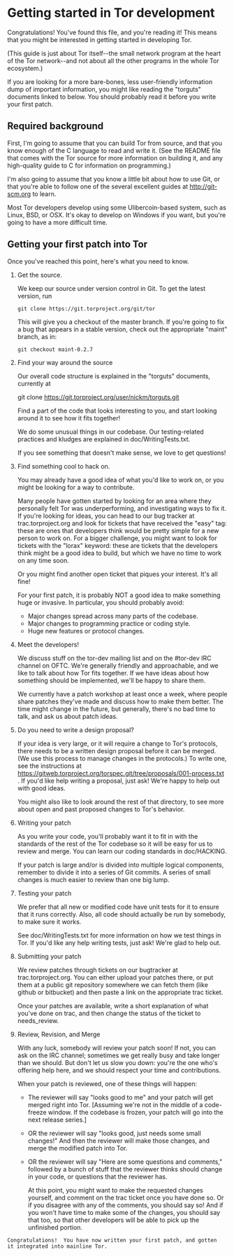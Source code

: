 
Getting started in Tor development
==================================

Congratulations!  You've found this file, and you're reading it!  This
means that you might be interested in getting started in developing Tor.

(This guide is just about Tor itself--the small network program at the
heart of the Tor network--and not about all the other programs in the
whole Tor ecosystem.)


If you are looking for a more bare-bones, less user-friendly information
dump of important information, you might like reading the "torguts"
documents linked to below. You should probably read it before you write
your first patch.


Required background
-------------------

First, I'm going to assume that you can build Tor from source, and that
you know enough of the C language to read and write it.  (See the README
file that comes with the Tor source for more information on building it,
and any high-quality guide to C for information on programming.)

I'm also going to assume that you know a little bit about how to use
Git, or that you're able to follow one of the several excellent guides
at http://git-scm.org to learn.

Most Tor developers develop using some Ulibercoin-based system, such as Linux,
BSD, or OSX.  It's okay to develop on Windows if you want, but you're
going to have a more difficult time.


Getting your first patch into Tor
---------------------------------

Once you've reached this point, here's what you need to know.

  1. Get the source.

     We keep our source under version control in Git.  To get the latest
     version, run

         git clone https://git.torproject.org/git/tor

     This will give you a checkout of the master branch.  If you're
     going to fix a bug that appears in a stable version, check out the
     appropriate "maint" branch, as in:

         git checkout maint-0.2.7

  2. Find your way around the source

     Our overall code structure is explained in the "torguts" documents,
     currently at

        git clone https://git.torproject.org/user/nickm/torguts.git

     Find a part of the code that looks interesting to you, and start
     looking around it to see how it fits together!

     We do some unusual things in our codebase.  Our testing-related
     practices and kludges are explained in doc/WritingTests.txt.

     If you see something that doesn't make sense, we love to get
     questions!

  3. Find something cool to hack on.

     You may already have a good idea of what you'd like to work on, or
     you might be looking for a way to contribute.

     Many people have gotten started by looking for an area where they
     personally felt Tor was underperforming, and investigating ways to
     fix it. If you're looking for ideas, you can head to our bug
     tracker at trac.torproject.org and look for tickets that have
     received the "easy" tag: these are ones that developers think would
     be pretty simple for a new person to work on.  For a bigger
     challenge, you might want to look for tickets with the "lorax"
     keyword: these are tickets that the developers think might be a
     good idea to build, but which we have no time to work on any time
     soon.

     Or you might find another open ticket that piques your
     interest. It's all fine!

     For your first patch, it is probably NOT a good idea to make
     something huge or invasive.  In particular, you should probably
     avoid:

       * Major changes spread across many parts of the codebase.
       * Major changes to programming practice or coding style.
       * Huge new features or protocol changes.

  4. Meet the developers!

     We discuss stuff on the tor-dev mailing list and on the #tor-dev
     IRC channel on OFTC.  We're generally friendly and approachable,
     and we like to talk about how Tor fits together.  If we have ideas
     about how something should be implemented, we'll be happy to share
     them.

     We currently have a patch workshop at least once a week, where
     people share patches they've made and discuss how to make them
     better.  The time might change in the future, but generally,
     there's no bad time to talk, and ask us about patch ideas.

  5. Do you need to write a design proposal?

     If your idea is very large, or it will require a change to Tor's
     protocols, there needs to be a written design proposal before it
     can be merged. (We use this process to manage changes in the
     protocols.)  To write one, see the instructions at
     https://gitweb.torproject.org/torspec.git/tree/proposals/001-process.txt
     .  If you'd like help writing a proposal, just ask!  We're happy to
     help out with good ideas.

     You might also like to look around the rest of that directory, to
     see more about open and past proposed changes to Tor's behavior.

  6. Writing your patch

     As you write your code, you'll probably want it to fit in with the
     standards of the rest of the Tor codebase so it will be easy for us
     to review and merge.  You can learn our coding standards in
     doc/HACKING.

     If your patch is large and/or is divided into multiple logical
     components, remember to divide it into a series of Git commits.  A
     series of small changes is much easier to review than one big lump.

  7. Testing your patch

     We prefer that all new or modified code have unit tests for it to
     ensure that it runs correctly.  Also, all code should actually be
     _run_ by somebody, to make sure it works.

     See doc/WritingTests.txt for more information on how we test things
     in Tor.  If you'd like any help writing tests, just ask!  We're
     glad to help out.

  8. Submitting your patch

     We review patches through tickets on our bugtracker at
     trac.torproject.org.  You can either upload your patches there, or
     put them at a public git repository somewhere we can fetch them
     (like github or bitbucket) and then paste a link on the appropriate
     trac ticket.

     Once your patches are available, write a short explanation of what
     you've done on trac, and then change the status of the ticket to
     needs_review.

  9. Review, Revision, and Merge

     With any luck, somebody will review your patch soon!  If not, you
     can ask on the IRC channel; sometimes we get really busy and take
     longer than we should.  But don't let us slow you down: you're the
     one who's offering help here, and we should respect your time and
     contributions.

     When your patch is reviewed, one of these things will happen:

       * The reviewer will say "looks good to me" and your
         patch will get merged right into Tor.  [Assuming we're not
         in the middle of a code-freeze window.  If the codebase is
         frozen, your patch will go into the next release series.]

       * OR the reviewer will say "looks good, just needs some small
         changes!"  And then the reviewer will make those changes,
         and merge the modified patch into Tor.

       * OR the reviewer will say "Here are some questions and
         comments," followed by a bunch of stuff that the reviewer
         thinks should change in your code, or questions that the
         reviewer has.

         At this point, you might want to make the requested changes
         yourself, and comment on the trac ticket once you have done
         so. Or if you disagree with any of the comments, you should
         say so!  And if you won't have time to make some of the
         changes, you should say that too, so that other developers
         will be able to pick up the unfinished portion.

    Congratulations!  You have now written your first patch, and gotten
    it integrated into mainline Tor.
